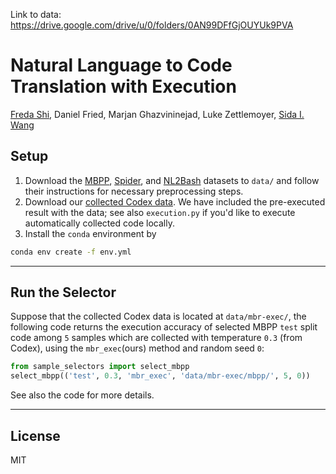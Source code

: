 
Link to data: https://drive.google.com/drive/u/0/folders/0AN99DFfGjOUYUk9PVA 
# Natural Language to Code Translation with Execution
[Freda Shi](mailto:freda@ttic.edu), Daniel Fried, Marjan Ghazvininejad, Luke Zettlemoyer, [Sida I. Wang](mailto:sida@fb.com)

## Setup
1. Download the [MBPP](https://github.com/google-research/google-research/tree/master/mbpp), [Spider](https://yale-lily.github.io/spider), and [NL2Bash](https://github.com/TellinaTool/nl2bash) datasets to `data/` and follow their instructions for necessary preprocessing steps. 
2. Download our [collected Codex data](https://dl.fbaipublicfiles.com/mbr-exec/mbr-exec-release.zip). We have included the pre-executed result with the data; see also `execution.py` if you'd like to execute automatically collected code locally. 
3. Install the `conda` environment by 
```bash
conda env create -f env.yml
```
--- 
## Run the Selector
Suppose that the collected Codex data is located at `data/mbr-exec/`, the following code returns the execution accuracy of selected MBPP `test` split code among `5` samples which are collected with temperature `0.3` (from Codex), using the `mbr_exec`(ours) method and random seed `0`: 

```python
from sample_selectors import select_mbpp
select_mbpp(('test', 0.3, 'mbr_exec', 'data/mbr-exec/mbpp/', 5, 0))
```

See also the code for more details. 



--- 
## License
MIT
